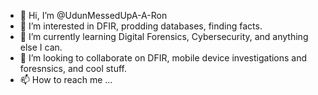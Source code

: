 - 👋 Hi, I’m @UdunMessedUpA-A-Ron
- 👀 I’m interested in DFIR, prodding databases, finding facts.
- 🌱 I’m currently learning Digital Forensics, Cybersecurity, and anything else I can.
- 💞️ I’m looking to collaborate on DFIR, mobile device investigations and foresnsics, and cool stuff.
- 📫 How to reach me ...


